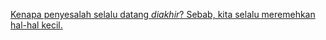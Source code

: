 [Kenapa penyesalah selalu datang *diakhir*? Sebab, kita selalu meremehkan hal-hal kecil]()[.](https://www.youtube.com/)
